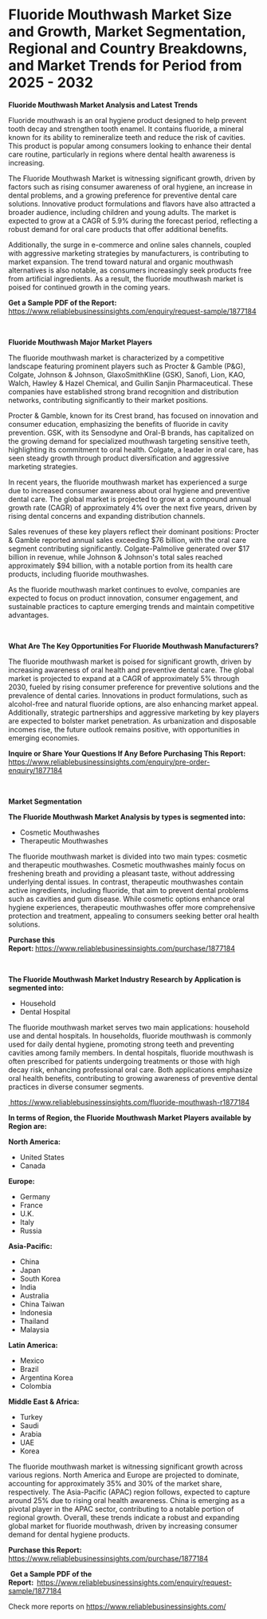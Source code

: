 <p><h1>Fluoride Mouthwash Market Size and Growth, Market Segmentation, Regional and Country Breakdowns, and Market Trends for Period from 2025 -  2032</h1></p><p><strong>Fluoride Mouthwash Market Analysis and Latest Trends</strong></p>
<p><p>Fluoride mouthwash is an oral hygiene product designed to help prevent tooth decay and strengthen tooth enamel. It contains fluoride, a mineral known for its ability to remineralize teeth and reduce the risk of cavities. This product is popular among consumers looking to enhance their dental care routine, particularly in regions where dental health awareness is increasing.</p><p>The Fluoride Mouthwash Market is witnessing significant growth, driven by factors such as rising consumer awareness of oral hygiene, an increase in dental problems, and a growing preference for preventive dental care solutions. Innovative product formulations and flavors have also attracted a broader audience, including children and young adults. The market is expected to grow at a CAGR of 5.9% during the forecast period, reflecting a robust demand for oral care products that offer additional benefits.</p><p>Additionally, the surge in e-commerce and online sales channels, coupled with aggressive marketing strategies by manufacturers, is contributing to market expansion. The trend toward natural and organic mouthwash alternatives is also notable, as consumers increasingly seek products free from artificial ingredients. As a result, the fluoride mouthwash market is poised for continued growth in the coming years.</p></p>
<p><strong>Get a Sample PDF of the Report:&nbsp;</strong> <a href="https://www.reliablebusinessinsights.com/enquiry/request-sample/1877184?utm_campaign=2298&utm_medium=2&utm_source=Github&utm_content=ia&utm_term=04042025&utm_id=fluoride-mouthwash">https://www.reliablebusinessinsights.com/enquiry/request-sample/1877184</a></p>
<p>&nbsp;</p>
<p><strong>Fluoride Mouthwash Major Market Players</strong></p>
<p><p>The fluoride mouthwash market is characterized by a competitive landscape featuring prominent players such as Procter & Gamble (P&G), Colgate, Johnson & Johnson, GlaxoSmithKline (GSK), Sanofi, Lion, KAO, Walch, Hawley & Hazel Chemical, and Guilin Sanjin Pharmaceutical. These companies have established strong brand recognition and distribution networks, contributing significantly to their market positions.</p><p>Procter & Gamble, known for its Crest brand, has focused on innovation and consumer education, emphasizing the benefits of fluoride in cavity prevention. GSK, with its Sensodyne and Oral-B brands, has capitalized on the growing demand for specialized mouthwash targeting sensitive teeth, highlighting its commitment to oral health. Colgate, a leader in oral care, has seen steady growth through product diversification and aggressive marketing strategies.</p><p>In recent years, the fluoride mouthwash market has experienced a surge due to increased consumer awareness about oral hygiene and preventive dental care. The global market is projected to grow at a compound annual growth rate (CAGR) of approximately 4% over the next five years, driven by rising dental concerns and expanding distribution channels.</p><p>Sales revenues of these key players reflect their dominant positions: Procter & Gamble reported annual sales exceeding $76 billion, with the oral care segment contributing significantly. Colgate-Palmolive generated over $17 billion in revenue, while Johnson & Johnson's total sales reached approximately $94 billion, with a notable portion from its health care products, including fluoride mouthwashes.</p><p>As the fluoride mouthwash market continues to evolve, companies are expected to focus on product innovation, consumer engagement, and sustainable practices to capture emerging trends and maintain competitive advantages.</p></p>
<p>&nbsp;</p>
<p><strong>What Are The Key Opportunities For Fluoride Mouthwash Manufacturers?</strong></p>
<p><p>The fluoride mouthwash market is poised for significant growth, driven by increasing awareness of oral health and preventive dental care. The global market is projected to expand at a CAGR of approximately 5% through 2030, fueled by rising consumer preference for preventive solutions and the prevalence of dental caries. Innovations in product formulations, such as alcohol-free and natural fluoride options, are also enhancing market appeal. Additionally, strategic partnerships and aggressive marketing by key players are expected to bolster market penetration. As urbanization and disposable incomes rise, the future outlook remains positive, with opportunities in emerging economies.</p></p>
<p><strong>Inquire or Share Your Questions If Any Before Purchasing This Report:</strong> <a href="https://www.reliablebusinessinsights.com/enquiry/pre-order-enquiry/1877184?utm_campaign=2298&utm_medium=2&utm_source=Github&utm_content=ia&utm_term=04042025&utm_id=fluoride-mouthwash">https://www.reliablebusinessinsights.com/enquiry/pre-order-enquiry/1877184</a></p>
<p>&nbsp;</p>
<p><strong>Market Segmentation</strong></p>
<p><strong>The Fluoride Mouthwash Market Analysis by types is segmented into:</strong></p>
<p><ul><li>Cosmetic Mouthwashes</li><li>Therapeutic Mouthwashes</li></ul></p>
<p><p>The fluoride mouthwash market is divided into two main types: cosmetic and therapeutic mouthwashes. Cosmetic mouthwashes mainly focus on freshening breath and providing a pleasant taste, without addressing underlying dental issues. In contrast, therapeutic mouthwashes contain active ingredients, including fluoride, that aim to prevent dental problems such as cavities and gum disease. While cosmetic options enhance oral hygiene experiences, therapeutic mouthwashes offer more comprehensive protection and treatment, appealing to consumers seeking better oral health solutions.</p></p>
<p><strong>Purchase this Report:&nbsp;</strong><a href="https://www.reliablebusinessinsights.com/purchase/1877184?utm_campaign=2298&utm_medium=2&utm_source=Github&utm_content=ia&utm_term=04042025&utm_id=fluoride-mouthwash">https://www.reliablebusinessinsights.com/purchase/1877184</a></p>
<p>&nbsp;</p>
<p><strong>The Fluoride Mouthwash Market Industry Research by Application is segmented into:</strong></p>
<p><ul><li>Household</li><li>Dental Hospital</li></ul></p>
<p><p>The fluoride mouthwash market serves two main applications: household use and dental hospitals. In households, fluoride mouthwash is commonly used for daily dental hygiene, promoting strong teeth and preventing cavities among family members. In dental hospitals, fluoride mouthwash is often prescribed for patients undergoing treatments or those with high decay risk, enhancing professional oral care. Both applications emphasize oral health benefits, contributing to growing awareness of preventive dental practices in diverse consumer segments.</p></p>
<p><a href="https://www.reliablebusinessinsights.com/fluoride-mouthwash-r1877184?utm_campaign=2298&utm_medium=2&utm_source=Github&utm_content=ia&utm_term=04042025&utm_id=fluoride-mouthwash">&nbsp;https://www.reliablebusinessinsights.com/fluoride-mouthwash-r1877184</a></p>
<p><strong>In terms of Region, the Fluoride Mouthwash Market Players available by Region are:</strong></p>
<p>
    <p> <strong> North America: </strong>
        <ul>
            <li>United States</li>
            <li>Canada</li>
        </ul>
        </p> 
    <p> <strong> Europe: </strong>
        <ul>
            <li>Germany</li>
            <li>France</li>
            <li>U.K.</li>
            <li>Italy</li>
            <li>Russia</li>
        </ul>
        </p> 
    <p> <strong> Asia-Pacific: </strong>
        <ul>
            <li>China</li>
            <li>Japan</li>
            <li>South Korea</li>
            <li>India</li>
            <li>Australia</li>
            <li>China Taiwan</li>
            <li>Indonesia</li>
            <li>Thailand</li>
            <li>Malaysia</li>
        </ul>
        </p> 
    <p> <strong> Latin America: </strong>
        <ul>
            <li>Mexico</li>
            <li>Brazil</li>
            <li>Argentina Korea</li>
            <li>Colombia</li>
        </ul>
        </p> 
    <p> <strong> Middle East & Africa: </strong>
        <ul>
            <li>Turkey</li>
            <li>Saudi</li>
            <li>Arabia</li>
            <li>UAE</li>
            <li>Korea</li>
        </ul>
    </p>
    </p>
<p><p>The fluoride mouthwash market is witnessing significant growth across various regions. North America and Europe are projected to dominate, accounting for approximately 35% and 30% of the market share, respectively. The Asia-Pacific (APAC) region follows, expected to capture around 25% due to rising oral health awareness. China is emerging as a pivotal player in the APAC sector, contributing to a notable portion of regional growth. Overall, these trends indicate a robust and expanding global market for fluoride mouthwash, driven by increasing consumer demand for dental hygiene products.</p></p>
<p><strong>Purchase this Report: </strong><a href="https://www.reliablebusinessinsights.com/purchase/1877184?utm_campaign=2298&utm_medium=2&utm_source=Github&utm_content=ia&utm_term=04042025&utm_id=fluoride-mouthwash">https://www.reliablebusinessinsights.com/purchase/1877184</a></p>
<p>&nbsp;<strong>Get a Sample PDF of the Report:&nbsp;&nbsp;</strong><a href="https://www.reliablebusinessinsights.com/enquiry/request-sample/1877184?utm_campaign=2298&utm_medium=2&utm_source=Github&utm_content=ia&utm_term=04042025&utm_id=fluoride-mouthwash">https://www.reliablebusinessinsights.com/enquiry/request-sample/1877184</a></p>
<p><strong></strong></p>
<p>Check more reports on <a href="https://www.reliablebusinessinsights.com/?utm_campaign=2298&utm_medium=2&utm_source=Github&utm_content=ia&utm_term=04042025&utm_id=fluoride-mouthwash">https://www.reliablebusinessinsights.com/</a></p>